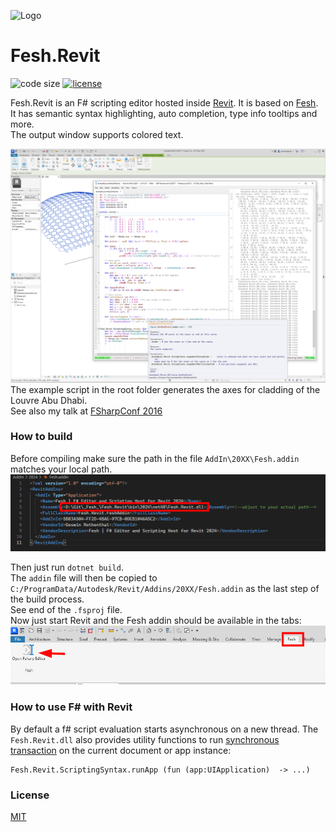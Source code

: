 
![Logo](https://raw.githubusercontent.com/goswinr/Fesh.Revit/main/Media/logo128.png)

# Fesh.Revit

![code size](https://img.shields.io/github/languages/code-size/goswinr/Fesh.Revit.svg)
[![license](https://img.shields.io/github/license/goswinr/Fesh.Revit)](LICENSE)

Fesh.Revit is an F# scripting editor hosted inside [Revit]("https://www.autodesk.com/products/revit/overview"). It is based on [Fesh](https://github.com/goswinr/Fesh).\
It has semantic syntax highlighting, auto completion, type info tooltips and more.\
The output window supports colored text.

![](Docs/screen1.png)
The example script in the root folder generates the axes for cladding of the Louvre Abu Dhabi.\
See also my talk at <a href="https://www.youtube.com/watch?v=ZY-bvZZZZnE" target="_blank">FSharpConf 2016</a>


### How to build
Before compiling make sure the path in the file `AddIn\20XX\Fesh.addin` matches your local path.\
![](Docs/addinPath.png)

Then just run  `dotnet build`.\
The `addin` file will then be copied to `C:/ProgramData/Autodesk/Revit/Addins/20XX/Fesh.addin` as the last step of the build process.\
See end of the `.fsproj` file.\
Now just start Revit and the Fesh addin should be available in the tabs:\
![alt text](Docs/tab.png)


### How to use F# with Revit
By default a f# script evaluation starts asynchronous on a new thread. The `Fesh.Revit.dll` also provides utility functions to run <a href="https://knowledge.autodesk.com/support/revit-products/learn-explore/caas/CloudHelp/cloudhelp/2014/ENU/Revit/files/GUID-C946A4BA-2E70-4467-91A0-1B6BA69DBFBE-htm.html" target="_blank">synchronous transaction</a> on the current document or app instance:

    Fesh.Revit.ScriptingSyntax.runApp (fun (app:UIApplication)  -> ...)


### License
[MIT](https://github.com/goswinr/Fesh.Revit/blob/main/LICENSE.md)


